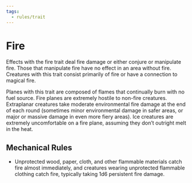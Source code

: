 ```yaml
---
tags:
  - rules/trait
---
```

# Fire

Effects with the fire trait deal fire damage or either conjure or manipulate fire. Those that manipulate fire have no effect in an area without fire. Creatures with this trait consist primarily of fire or have a connection to magical fire.  
  
Planes with this trait are composed of flames that continually burn with no fuel source. Fire planes are extremely hostile to non-fire creatures. Extraplanar creatures take moderate environmental fire damage at the end of each round (sometimes minor environmental damage in safer areas, or major or massive damage in even more fiery areas). Ice creatures are extremely uncomfortable on a fire plane, assuming they don’t outright melt in the heat.

## Mechanical Rules

- Unprotected wood, paper, cloth, and other flammable materials catch fire almost immediately, and creatures wearing unprotected flammable clothing catch fire, typically taking 1d6 persistent fire damage.